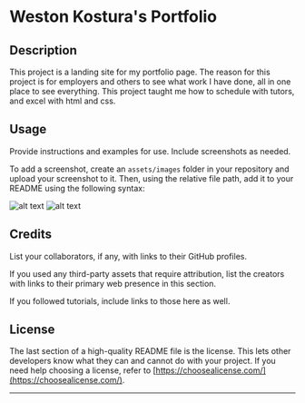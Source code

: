 # Weston Kostura's Portfolio

## Description

This project is a landing site for my portfolio page. The reason for this project is for employers and others to see what work I have done, all in one place to see everything. This project taught me how to schedule with tutors, and excel with html and css.



## Usage

Provide instructions and examples for use. Include screenshots as needed.

To add a screenshot, create an `assets/images` folder in your repository and upload your screenshot to it. Then, using the relative file path, add it to your README using the following syntax:

![alt text](/assets/images/screenshot1.png?raw=true "Screenshot 1")
![alt text](/assets/images/screenshot2.png?raw=true "Screenshot 2")


## Credits

List your collaborators, if any, with links to their GitHub profiles.

If you used any third-party assets that require attribution, list the creators with links to their primary web presence in this section.

If you followed tutorials, include links to those here as well.

## License

The last section of a high-quality README file is the license. This lets other developers know what they can and cannot do with your project. If you need help choosing a license, refer to [https://choosealicense.com/](https://choosealicense.com/).

---
